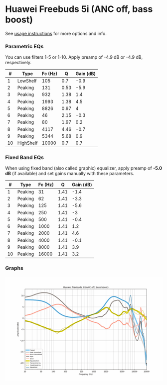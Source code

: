 # Huawei Freebuds 5i (ANC off, bass boost)
See [usage instructions](https://github.com/jaakkopasanen/AutoEq#usage) for more options and info.

### Parametric EQs
You can use filters 1-5 or 1-10. Apply preamp of -4.9 dB or -4.9 dB, respectively.

|   # | Type      |   Fc (Hz) |    Q |   Gain (dB) |
|-----|-----------|-----------|------|-------------|
|   1 | LowShelf  |       105 | 0.7  |        -0.9 |
|   2 | Peaking   |       131 | 0.53 |        -5.9 |
|   3 | Peaking   |       932 | 1.38 |         1.4 |
|   4 | Peaking   |      1993 | 1.38 |         4.5 |
|   5 | Peaking   |      8826 | 0.97 |         4   |
|   6 | Peaking   |        46 | 2.15 |        -0.3 |
|   7 | Peaking   |        80 | 1.97 |         0.2 |
|   8 | Peaking   |      4117 | 4.46 |        -0.7 |
|   9 | Peaking   |      5344 | 5.68 |         0.9 |
|  10 | HighShelf |     10000 | 0.7  |         0.7 |

### Fixed Band EQs
When using fixed band (also called graphic) equalizer, apply preamp of **-5.0 dB** (if available) and set gains manually with these parameters.

|   # | Type    |   Fc (Hz) |    Q |   Gain (dB) |
|-----|---------|-----------|------|-------------|
|   1 | Peaking |        31 | 1.41 |        -1.4 |
|   2 | Peaking |        62 | 1.41 |        -3.3 |
|   3 | Peaking |       125 | 1.41 |        -5.6 |
|   4 | Peaking |       250 | 1.41 |        -3   |
|   5 | Peaking |       500 | 1.41 |        -0.4 |
|   6 | Peaking |      1000 | 1.41 |         1.2 |
|   7 | Peaking |      2000 | 1.41 |         4.6 |
|   8 | Peaking |      4000 | 1.41 |        -0.1 |
|   9 | Peaking |      8000 | 1.41 |         3.9 |
|  10 | Peaking |     16000 | 1.41 |         3.2 |

### Graphs
![](./Huawei%20Freebuds%205i%20(ANC%20off,%20bass%20boost).png)

